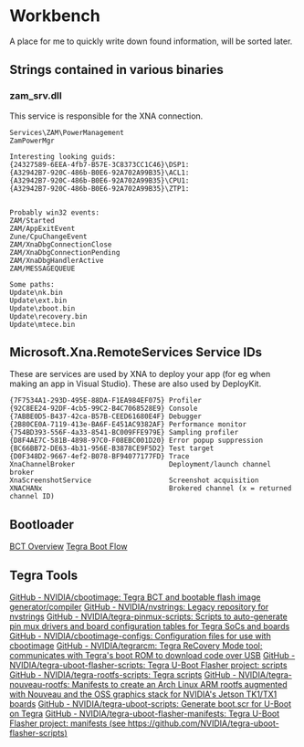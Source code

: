 # Workbench
A place for me to quickly write down found information, will be sorted later.


## Strings contained in various binaries
### zam_srv.dll
This service is responsible for the XNA connection. 

```
Services\ZAM\PowerManagement 
ZamPowerMgr

Interesting looking guids:
{24327589-6EEA-4fb7-B57E-3C8373CC1C46}\DSP1:
{A32942B7-920C-486b-B0E6-92A702A99B35}\ACL1:
{A32942B7-920C-486b-B0E6-92A702A99B35}\CPU1:
{A32942B7-920C-486b-B0E6-92A702A99B35}\ZTP1:


Probably win32 events:
ZAM/Started 
ZAM/AppExitEvent 
Zune/CpuChangeEvent 
ZAM/XnaDbgConnectionClose 
ZAM/XnaDbgConnectionPending 
ZAM/XnaDbgHandlerActive 
ZAM/MESSAGEQUEUE

Some paths:
Update\nk.bin 
Update\ext.bin 
Update\zboot.bin 
Update\recovery.bin 
Update\mtece.bin
```

## Microsoft.Xna.RemoteServices Service IDs
These are services are used by XNA to deploy your app (for eg when making an app in Visual Studio). These are also used by DeployKit.
```
{7F7534A1-293D-495E-88DA-F1EA984EF075} Profiler
{92C8EE24-92DF-4cb5-99C2-B4C7068528E9} Console
{7ABBE0D5-B437-42ca-B57B-CEED61680E4F} Debugger
{2B80CE0A-7119-413e-BA6F-E451AC9382AF} Performance monitor
{754BD393-556F-4a33-8541-BC009FFE979E} Sampling profiler
{D8F4AE7C-581B-4898-97C0-F08EBC001D20} Error popup suppression
{BC66BB72-DE63-4b31-956E-B3878CE9F5D2} Test target
{D0F348D2-9667-4ef2-B078-BF94077177FD} Trace
XnaChannelBroker                       Deployment/launch channel broker
XnaScreenshotService                   Screenshot acquisition
XNACHANx                               Brokered channel (x = returned channel ID)
```

## Bootloader
[BCT Overview](https://http.download.nvidia.com/tegra-public-appnotes/bct-overview.html)
[Tegra Boot Flow](https://http.download.nvidia.com/tegra-public-appnotes/tegra-boot-flow.html)

## Tegra Tools
[GitHub - NVIDIA/cbootimage: Tegra BCT and bootable flash image generator/compiler](https://github.com/NVIDIA/cbootimage)
[GitHub - NVIDIA/nvstrings: Legacy repository for nvstrings](https://github.com/NVIDIA/nvstrings)
[GitHub - NVIDIA/tegra-pinmux-scripts: Scripts to auto-generate pin mux drivers and board configuration tables for Tegra SoCs and boards](https://github.com/NVIDIA/tegra-pinmux-scripts)
[GitHub - NVIDIA/cbootimage-configs: Configuration files for use with cbootimage](https://github.com/NVIDIA/cbootimage-configs)
[GitHub - NVIDIA/tegrarcm: Tegra ReCovery Mode tool; communicates with Tegra's boot ROM to download code over USB](https://github.com/NVIDIA/tegrarcm)
[GitHub - NVIDIA/tegra-uboot-flasher-scripts: Tegra U-Boot Flasher project: scripts](https://github.com/NVIDIA/tegra-uboot-flasher-scripts)
[GitHub - NVIDIA/tegra-rootfs-scripts: Tegra scripts](https://github.com/NVIDIA/tegra-rootfs-scripts)
[GitHub - NVIDIA/tegra-nouveau-rootfs: Manifests to create an Arch Linux ARM rootfs augmented with Nouveau and the OSS graphics stack for NVIDIA's Jetson TK1/TX1 boards](https://github.com/NVIDIA/tegra-nouveau-rootfs)
[GitHub - NVIDIA/tegra-uboot-scripts: Generate boot.scr for U-Boot on Tegra](https://github.com/NVIDIA/tegra-uboot-scripts)
[GitHub - NVIDIA/tegra-uboot-flasher-manifests: Tegra U-Boot Flasher project: manifests (see https://github.com/NVIDIA/tegra-uboot-flasher-scripts)](https://github.com/NVIDIA/tegra-uboot-flasher-manifests)
